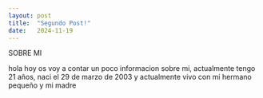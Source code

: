 ```yaml
---
layout: post
title:  "Segundo Post!"
date:   2024-11-19
---
```

SOBRE MI

hola hoy os voy a contar un poco informacion sobre mi, actualmente tengo 21 años, naci el 29 de marzo de 2003 y actualmente vivo con mi hermano pequeño y mi madre
